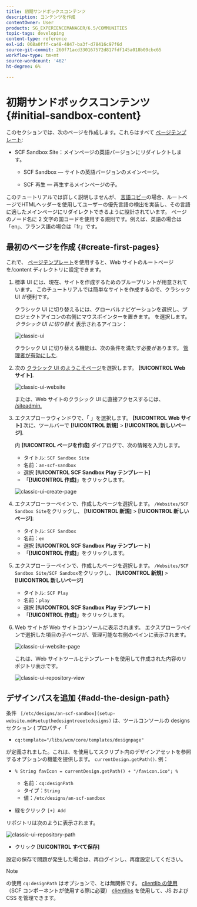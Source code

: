 ```yaml
---
title: 初期サンドボックスコンテンツ
description: コンテンツを作成
contentOwner: User
products: SG_EXPERIENCEMANAGER/6.5/COMMUNITIES
topic-tags: developing
content-type: reference
exl-id: 068a0fff-ca48-4847-ba3f-d78416c97f6d
source-git-commit: 260f71acd330167572d817fdf145a018b09cbc65
workflow-type: tm+mt
source-wordcount: '462'
ht-degree: 6%

---
```


# 初期サンドボックスコンテンツ {#initial-sandbox-content}

このセクションでは、次のページを作成します。これらはすべて [ページテンプレート](initial-app.md#createthepagetemplate):

* SCF Sandbox Site：メインページの英語バージョンにリダイレクトします。

   * SCF Sandbox — サイトの英語バージョンのメインページ。

   * SCF 再生 — 再生するメインページの子。

このチュートリアルでは詳しく説明しませんが、 [言語コピー](../../help/sites-administering/tc-prep.md)の場合、ルートページでHTMLヘッダーを使用してユーザーの優先言語の検出を実装し、その言語に適したメインページにリダイレクトできるように設計されています。 ページのノード名に 2 文字の国コードを使用する規則です。例えば、英語の場合は「en」、フランス語の場合は「fr」です。

## 最初のページを作成 {#create-first-pages}

これで、 [ページテンプレート](initial-app.md#createthepagetemplate)を使用すると、Web サイトのルートページを/content ディレクトリに設定できます。

1. 標準 UI には、現在、サイトを作成するためのブループリントが用意されています。 このチュートリアルでは簡単なサイトを作成するので、クラシック UI が便利です。

   クラシック UI に切り替えるには、グローバルナビゲーションを選択し、プロジェクトアイコンの右側にマウスポインターを置きます。 を選択します。 *クラシック UI に切り替え* 表示されるアイコン：

   ![classic-ui](assets/classic-ui.png)

   クラシック UI に切り替える機能は、次の条件を満たす必要があります。 [管理者が有効にした](../../help/sites-administering/enable-classic-ui.md).

1. 次の [クラシック UI のようこそページ](http://localhost:4502/welcome.html)を選択します。 **[!UICONTROL Web サイト]**.

   ![classic-ui-website](assets/classic-ui-website.png)

   または、Web サイトのクラシック UI に直接アクセスするには、 [/siteadmin.](http://localhost:4502/siteadmin)

1. エクスプローラウィンドウで、「 」を選択します。 **[!UICONTROL Web サイト]** 次に、ツールバーで **[!UICONTROL 新規]** > **[!UICONTROL 新しいページ]**.

   内 **[!UICONTROL ページを作成]** ダイアログで、次の情報を入力します。

   * タイトル: `SCF Sandbox Site`
   * 名前：`an-scf-sandbox`
   * 選択 **[!UICONTROL SCF Sandbox Play テンプレート]**
   * 「**[!UICONTROL 作成]**」をクリックします。

   ![classic-ui-create-page](assets/classic-ui-create-page.png)

1. エクスプローラーペインで、作成したページを選択します。 `/Websites/SCF Sandbox Site`をクリックし、 **[!UICONTROL 新規]** > **[!UICONTROL 新しいページ]**:

   * タイトル: `SCF Sandbox`
   * 名前：`en`
   * 選択 **[!UICONTROL SCF Sandbox Play テンプレート]**
   * 「**[!UICONTROL 作成]**」をクリックします。

1. エクスプローラーペインで、作成したページを選択します。 `/Websites/SCF Sandbox Site/SCF Sandbox`をクリックし、 **[!UICONTROL 新規]** > **[!UICONTROL 新しいページ]**

   * タイトル: `SCF Play`
   * 名前：`play`
   * 選択 **[!UICONTROL SCF Sandbox Play テンプレート]**
   * 「**[!UICONTROL 作成]**」をクリックします。

1. Web サイトが Web サイトコンソールに表示されます。 エクスプローラペインで選択した項目の子ページが、管理可能な右側のペインに表示されます。

   ![classic-ui-website-page](assets/classic-ui-website-page.png)

   これは、Web サイトツールとテンプレートを使用して作成された内容のリポジトリ表示です。

   ![classic-ui-repository-view](assets/classic-ui-repository-view.png)

## デザインパスを追加 {#add-the-design-path}

条件 ` [/etc/designs/an-scf-sandbox](setup-website.md#setupthedesigntreeetcdesigns)` は、ツールコンソールの designs セクション ( プロパティ「

* `cq:template="/libs/wcm/core/templates/designpage"`

が定義されました。これは、を使用してスクリプト内のデザインアセットを参照するオプションの機能を提供します。 `currentDesign.getPath()`. 例：

* `% String favIcon = currentDesign.getPath() + "/favicon.ico"; %`


   * 名前：`cq:designPath`
   * タイプ：`String`
   * 値：`/etc/designs/an-scf-sandbox`

* 緑をクリック `[+] Add`

リポジトリは次のように表示されます。

![classic-ui-repository-path](assets/classic-ui-repository-path.png)

* クリック **[!UICONTROL すべて保存]**

設定の保存で問題が発生した場合は、再ログインし、再度設定してください。

>[!NOTE]
>
>の使用 `cq:designPath` はオプションで、とは無関係です。 [clientlib の使用](develop-app.md#includeclientlibsintemplate)（SCF コンポーネントが使用する際に必要） [clientlibs](client-customize.md#clientlibs-for-scf) を使用して、JS および CSS を管理できます。
